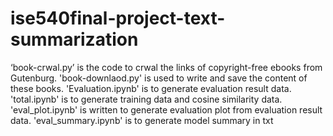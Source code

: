 # ise540final-project-text-summarization
‘book-crwal.py’ is the code to crwal the links of copyright-free ebooks from Gutenburg.
'book-downlaod.py' is used to write and save the content of these books.
'Evaluation.ipynb' is to generate evaluation result data.
'total.ipynb' is to generate training data and cosine similarity data.
'eval_plot.ipynb' is written to generate evaluation plot from evaluation result data.
'eval_summary.ipynb' is to generate model summary in txt
